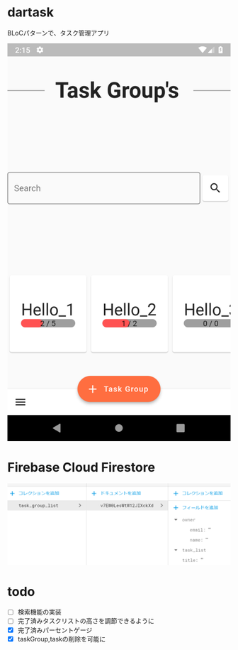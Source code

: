 # dartask

BLoCパターンで、タスク管理アプリ

![sample](https://github.com/suinua/dartask/blob/master/sample.png)


# Firebase Cloud Firestore

![sample](https://github.com/suinua/dartask/blob/master/firebase.png)

# todo

- [ ] 検索機能の実装
- [ ] 完了済みタスクリストの高さを調節できるように
- [x] 完了済みパーセントゲージ
- [x] taskGroup,taskの削除を可能に